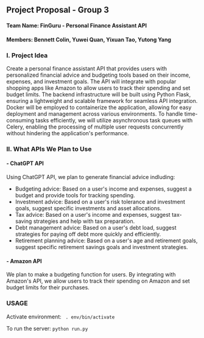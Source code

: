 ## Project Proposal - Group 3
#### Team Name: FinGuru - Personal Finance Assistant API
#### Members: Bennett Colin, Yuwei Quan, Yixuan Tao, Yutong Yang


### I. Project Idea
Create a personal finance assistant API that provides users with personalized financial advice and budgeting tools based on their income, expenses, and investment goals. The API will integrate with popular shopping apps like Amazon to allow users to track their spending and set budget limits. 
The backend infrastructure will be built using Python Flask, ensuring a lightweight and scalable framework for seamless API integration. Docker will be employed to containerize the application, allowing for easy deployment and management across various environments. To handle time-consuming tasks efficiently, we will utilize asynchronous task queues with Celery, enabling the processing of multiple user requests concurrently without hindering the application's performance. 


### II. What APIs We Plan to Use
#### - ChatGPT API
Using ChatGPT API, we plan to generate financial advice indluding:
- Budgeting advice: Based on a user's income and expenses, suggest a budget and provide tools for tracking spending.
- Investment advice: Based on a user's risk tolerance and investment goals, suggest specific investments and asset allocations.
- Tax advice: Based on a user's income and expenses, suggest tax-saving strategies and help with tax preparation.
- Debt management advice: Based on a user's debt load, suggest strategies for paying off debt more quickly and efficiently.
- Retirement planning advice: Based on a user's age and retirement goals, suggest specific retirement savings goals and investment strategies.

#### - Amazon API
We plan to make a budgeting function for users. By integrating with Amazon's API, we allow users to track their spending on Amazon and set budget limits for their purchases.


### USAGE
Activate environment:
` . env/bin/activate`

To run the server:
`python run.py`